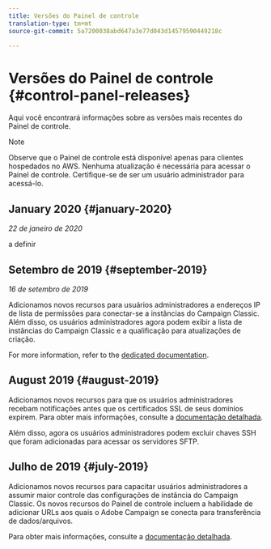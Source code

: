 ```yaml
---
title: Versões do Painel de controle
translation-type: tm+mt
source-git-commit: 5a7200038abd647a3e77d043d14579590449218c

---
```



# Versões do Painel de controle {#control-panel-releases}

Aqui você encontrará informações sobre as versões mais recentes do Painel de controle.

>[!NOTE]
>
>Observe que o Painel de controle está disponível apenas para clientes hospedados no AWS. Nenhuma atualização é necessária para acessar o Painel de controle. Certifique-se de ser um usuário administrador para acessá-lo.

## January 2020 {#january-2020}

*22 de janeiro de 2020*

a definir

## Setembro de 2019 {#september-2019}

*16 de setembro de 2019*

Adicionamos novos recursos para usuários administradores a endereços IP de lista de permissões para conectar-se a instâncias do Campaign Classic.
Além disso, os usuários administradores agora podem exibir a lista de instâncias do Campaign Classic e a qualificação para atualizações de criação.

For more information, refer to the [dedicated documentation](instances-settings/using/ip-whitelisting-instance-access.md).

## August 2019 {#august-2019}

Adicionamos novos recursos para que os usuários administradores recebam notificações antes que os certificados SSL de seus domínios expirem. Para obter mais informações, consulte a [documentação detalhada](subdomains-certificates/using/monitoring-ssl-certificates.md).

Além disso, agora os usuários administradores podem excluir chaves SSH que foram adicionadas para acessar os servidores SFTP.

## Julho de 2019 {#july-2019}

Adicionamos novos recursos para capacitar usuários administradores a assumir maior controle das configurações de instância do Campaign Classic. Os novos recursos do Painel de controle incluem a habilidade de adicionar URLs aos quais o Adobe Campaign se conecta para transferência de dados/arquivos.

Para obter mais informações, consulte a [documentação detalhada](instances-settings/using/url-permissions.md).
